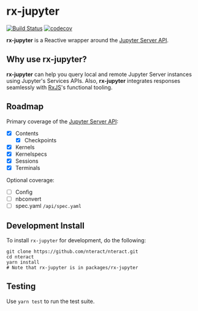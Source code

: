 # rx-jupyter

[![Build Status](https://travis-ci.org/nteract/rx-jupyter.svg?branch=master)](https://travis-ci.org/nteract/rx-jupyter)
[![codecov](https://codecov.io/gh/nteract/rx-jupyter/branch/master/graph/badge.svg)](https://codecov.io/gh/nteract/rx-jupyter)

**rx-jupyter** is a Reactive wrapper around the [Jupyter Server API].

## Why use rx-jupyter?

**rx-jupyter** can help you query local and remote Jupyter Server instances
using Jupyter's Services APIs. Also, **rx-jupyter** integrates responses
seamlessly with [RxJS]'s functional tooling.

## Roadmap

Primary coverage of the [Jupyter Server API]:

* [X] Contents
  * [X] Checkpoints
* [X] Kernels
* [X] Kernelspecs
* [X] Sessions
* [X] Terminals

Optional coverage:

* [ ] Config
* [ ] nbconvert
* [ ] spec.yaml `/api/spec.yaml`

## Development Install

To install `rx-jupyter` for development, do the following:

```
git clone https://github.com/nteract/nteract.git
cd nteract
yarn install
# Note that rx-jupyter is in packages/rx-jupyter
```
## Testing

Use `yarn test` to run the test suite.


[Jupyter Server API]: http://jupyter-api.surge.sh/
[RxJS]: http://reactivex.io
